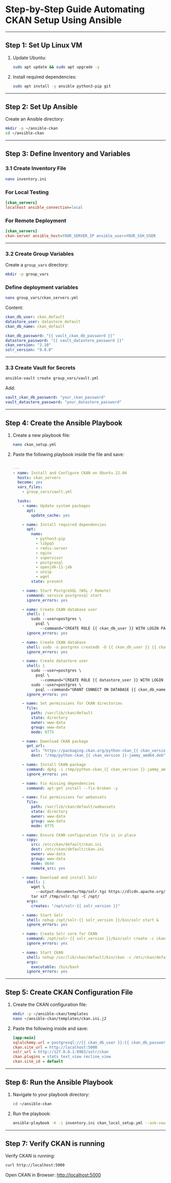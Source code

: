 # Step-by-Step Guide Automating CKAN Setup Using Ansible

---

## Step 1: Set Up Linux VM

1. Update Ubuntu:

   ```bash
   sudo apt update && sudo apt upgrade -y
   ```

1. Install required dependencies:

   ```bash
   sudo apt install -y ansible python3-pip git
   ```

---

## Step 2: Set Up Ansible

  Create an Ansible directory:

   ```bash
   mkdir -p ~/ansible-ckan
   cd ~/ansible-ckan
   ```

---

## Step 3: Define Inventory and Variables

### 3.1 Create Inventory File

```bash
nano inventory.ini
```

### For Local Testing

```ini
[ckan_servers]
localhost ansible_connection=local
```

### For Remote Deployment

```ini
[ckan_servers]
ckan-server ansible_host=YOUR_SERVER_IP ansible_user=YOUR_SSH_USER
```

---

### 3.2 Create Group Variables

Create a `group_vars` directory:

```bash
mkdir -p group_vars
```

### Define deployment variables

```bash
nano group_vars/ckan_servers.yml
```

Content:

```yaml
ckan_db_user: ckan_default
datastore_user: datastore_default
ckan_db_name: ckan_default

ckan_db_password: "{{ vault_ckan_db_password }}"
datastore_password: "{{ vault_datastore_password }}"
ckan_version: "2.10"
solr_version: "9.8.0"
```

---

### 3.3 Create Vault for Secrets

```bash
ansible-vault create group_vars/vault.yml
```

Add:

```yaml
vault_ckan_db_password: "your_ckan_password"
vault_datastore_password: "your_datastore_password"
```

---

## Step 4: Create the Ansible Playbook

1. Create a new playbook file:

   ```bash
   nano ckan_setup.yml
   ```

2. Paste the following playbook inside the file and save:

   ```yaml

   ---
   - name: Install and Configure CKAN on Ubuntu 22.04
     hosts: ckan_servers
     become: yes
     vars_files:
       - group_vars/vault.yml

     tasks:
       - name: Update system packages
         apt:
           update_cache: yes

       - name: Install required dependencies
         apt:
           name:
             - python3-pip
             - libpq5
             - redis-server
             - nginx
             - supervisor
             - postgresql
             - openjdk-11-jdk
             - unzip
             - wget
           state: present

       - name: Start PostgreSQL (WSL / Remote)
         command: service postgresql start
         ignore_errors: yes

       - name: Create CKAN database user
         shell: |
           sudo --user=postgres \
             psql \
               --command="CREATE ROLE {{ ckan_db_user }} WITH LOGIN PASSWORD '{{ ckan_db_password }}' NOSUPERUSER NOCREATEDB NOCREATEROLE;"
         ignore_errors: yes

       - name: Create CKAN database
         shell: sudo -u postgres createdb -O {{ ckan_db_user }} {{ ckan_db_name }} -E utf-8
         ignore_errors: yes

       - name: Create datastore user
         shell: |
           sudo --user=postgres \
             psql \
               --command="CREATE ROLE {{ datastore_user }} WITH LOGIN PASSWORD '{{ datastore_password }}' NOSUPERUSER NOCREATEDB NOCREATEROLE;"
           sudo --user=postgres \
             psql --command="GRANT CONNECT ON DATABASE {{ ckan_db_name }} TO {{ datastore_user }};"
         ignore_errors: yes

       - name: Set permissions for CKAN directories
         file:
           path: /var/lib/ckan/default
           state: directory
           owner: www-data
           group: www-data
           mode: 0775

       - name: Download CKAN package
         get_url:
           url: "https://packaging.ckan.org/python-ckan_{{ ckan_version }}-jammy_amd64.deb"
           dest: "/tmp/python-ckan_{{ ckan_version }}-jammy_amd64.deb"

       - name: Install CKAN package
         command: dpkg -i /tmp/python-ckan_{{ ckan_version }}-jammy_amd64.deb
         ignore_errors: yes

       - name: Fix missing dependencies
         command: apt-get install --fix-broken -y

       - name: Fix permissions for webassets
         file:
           path: /var/lib/ckan/default/webassets
           state: directory
           owner: www-data
           group: www-data
           mode: 0775

       - name: Ensure CKAN configuration file is in place
         copy:
           src: /etc/ckan/default/ckan.ini
           dest: /etc/ckan/default/ckan.ini
           owner: www-data
           group: www-data
           mode: 0644
           remote_src: yes

       - name: Download and install Solr
         shell: |
           wget \
             --output-document=/tmp/solr.tgz https://dlcdn.apache.org/solr/solr/{{ solr_version }}/solr-{{ solr_version }}.tgz
           tar xzf /tmp/solr.tgz -C /opt/
         args:
           creates: "/opt/solr-{{ solr_version }}"

       - name: Start Solr
         shell: nohup /opt/solr-{{ solr_version }}/bin/solr start &
         ignore_errors: yes

       - name: Create Solr core for CKAN
         command: /opt/solr-{{ solr_version }}/bin/solr create -c ckan
         ignore_errors: yes

       - name: Start CKAN
         shell: nohup /usr/lib/ckan/default/bin/ckan -c /etc/ckan/default/ckan.ini run > /dev/null 2>&1 &
         args:
           executable: /bin/bash
         ignore_errors: yes
   ```

---

## Step 5: Create CKAN Configuration File

1. Create the CKAN configuration file:

   ```bash
   mkdir -p ~/ansible-ckan/templates
   nano ~/ansible-ckan/templates/ckan.ini.j2
   ```

2. Paste the following inside and save:

   ```ini
   [app:main]
   sqlalchemy.url = postgresql://{{ ckan_db_user }}:{{ ckan_db_password }}@localhost/{{ ckan_db_name }}
   ckan.site_url = http://localhost:5000
   solr_url = http://127.0.0.1:8983/solr/ckan
   ckan.plugins = stats text_view recline_view
   ckan.site_id = default
   ```

---

## Step 6: Run the Ansible Playbook

1. Navigate to your playbook directory:

   ```bash
   cd ~/ansible-ckan
   ```

2. Run the playbook:

   ```bash
   ansible-playbook -K -i inventory.ini ckan_local_setup.yml --ask-vault-pass
   ```

---

## Step 7: Verify CKAN is running

  Verify CKAN is running:

   ```bash
   curl http://localhost:5000
   ```

  Open CKAN in Browser:
  <http://localhost:5000>
